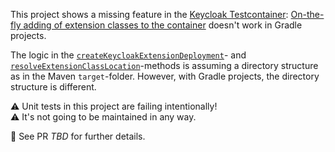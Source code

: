 This project shows a missing feature in the [Keycloak Testcontainer]: 
[On-the-fly adding of extension classes to the container] doesn't work in Gradle projects. 

The logic in the [`createKeycloakExtensionDeployment`]- and [`resolveExtensionClassLocation`]-methods is assuming a directory structure as in the Maven `target`-folder. 
However, with Gradle projects, the directory structure is different. 

⚠️ Unit tests in this project are failing intentionally! <br>
⚠️ It's not going to be maintained in any way.

👀 See PR _TBD_ for further details. 

[`createKeycloakExtensionDeployment`]: https://github.com/dasniko/testcontainers-keycloak/blob/c03f9718cf48356bdc3ae485c09da344d01724ba/src/main/java/dasniko/testcontainers/keycloak/ExtendableKeycloakContainer.java#L218-L249
[`resolveExtensionClassLocation`]: https://github.com/dasniko/testcontainers-keycloak/blob/c03f9718cf48356bdc3ae485c09da344d01724ba/src/main/java/dasniko/testcontainers/keycloak/ExtendableKeycloakContainer.java#L251-L257
[Keycloak Testcontainer]: https://github.com/dasniko/testcontainers-keycloak/
[On-the-fly adding of extension classes to the container]: https://github.com/dasniko/testcontainers-keycloak/#testing-custom-extensions